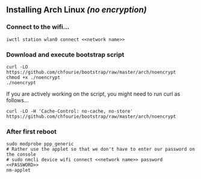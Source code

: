 ## Installing Arch Linux _(no encryption)_

### Connect to the wifi...

```shell
iwctl station wlan0 connect <<network name>>
```

### Download and execute bootstrap script

```shell
curl -LO https://github.com/chfourie/bootstrap/raw/master/arch/noencrypt  
chmod +x ./noencrypt  
./noencrypt
```

If you are actively working on the script, you might need to run curl as follows...

```shell
curl -LO -H 'Cache-Control: no-cache, no-store' https://github.com/chfourie/bootstrap/raw/master/arch/noencrypt  
```
### After first reboot

```shell
sudo modprobe ppp_generic
# Rather use the applet so that we don't have to enter our password on the console
# sudo nmcli device wifi connect <<network name>> password <<PASSWORD>>
nm-applet
```
